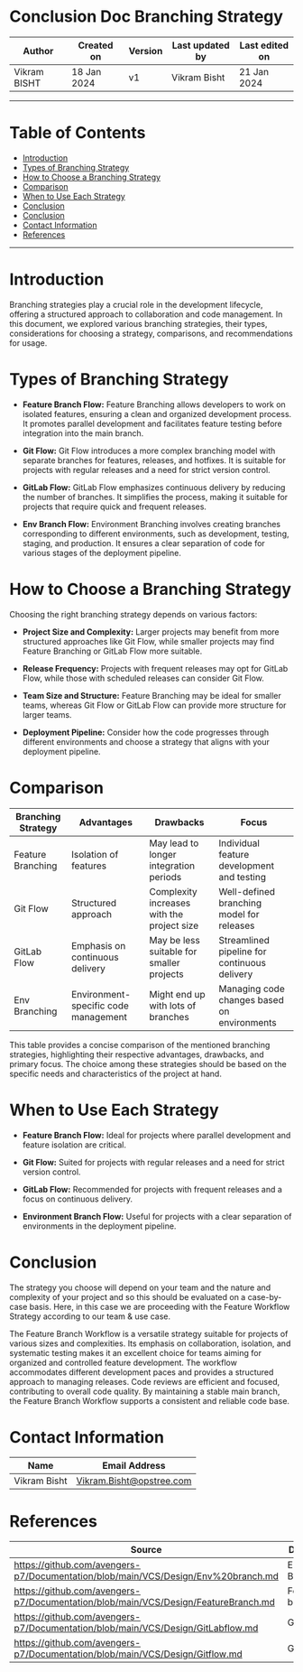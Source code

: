 # Conclusion Doc Branching Strategy

|   Author     |  Created on   |  Version   | Last updated by | Last edited on |
| ------------ | --------------| -----------|---------------- | ---------------|
| Vikram BISHT | 18 Jan 2024   |     v1     | Vikram Bisht    | 21 Jan 2024    |

---
# Table of Contents 
+ [Introduction](#Introduction)
+ [Types of Branching Strategy](#Types-of-Branching-Strategy)
+ [How to Choose a Branching Strategy](#How-to-Choose-a-Branching-Strategy)
+ [Comparison](#Comparison)
+ [When to Use Each Strategy](#When-to-Use-Each-Strategy)
+ [Conclusion](#Conclusion)
+ [Conclusion](#Conclusion)
+ [Contact Information](#Contact-Information)
+ [References](#References)
***
# Introduction
Branching strategies play a crucial role in the development lifecycle, offering a structured approach to collaboration and code management. In this document, we explored various branching strategies, their types, considerations for choosing a strategy, comparisons, and recommendations for usage.

# Types of Branching Strategy
* **Feature Branch Flow:** Feature Branching allows developers to work on isolated features, ensuring a clean and organized development process. It promotes parallel 
    development and facilitates feature testing before integration into the main branch.
  
* **Git Flow:** Git Flow introduces a more complex branching model with separate branches for features, releases, and hotfixes. It is suitable for projects with regular 
    releases and a need for strict version control.

* **GitLab Flow:** GitLab Flow emphasizes continuous delivery by reducing the number of branches. It simplifies the process, making it suitable for projects that require 
    quick and frequent releases.

* **Env Branch Flow:** Environment Branching involves creating branches corresponding to different environments, such as development, testing, staging, and production. It 
    ensures a clear separation of code for various stages of the deployment pipeline.     

# How to Choose a Branching Strategy
Choosing the right branching strategy depends on various factors:

* **Project Size and Complexity:** Larger projects may benefit from more structured approaches like Git Flow, while smaller projects may find Feature Branching or GitLab 
    Flow more suitable.

* **Release Frequency:** Projects with frequent releases may opt for GitLab Flow, while those with scheduled releases can consider Git Flow.

* **Team Size and Structure:** Feature Branching may be ideal for smaller teams, whereas Git Flow or GitLab Flow can provide more structure for larger teams.

* **Deployment Pipeline:** Consider how the code progresses through different environments and choose a strategy that aligns with your deployment pipeline.

# Comparison

| Branching Strategy | Advantages                            | Drawbacks | Focus            |
| ------             | ----------                            | ----------| ---------------- |
| Feature Branching	 | Isolation of features                 | May lead to longer integration periods       | Individual feature development and testing |
| Git Flow           | Structured approach                   | Complexity increases with the project size   | Well-defined branching model for releases |
| GitLab Flow        | Emphasis on continuous delivery       | May be less suitable for smaller projects    | Streamlined pipeline for continuous delivery |
| Env Branching      | Environment-specific code management  | Might end up with lots of branches           | Managing code changes based on environments|

This table provides a concise comparison of the mentioned branching strategies, highlighting their respective advantages, drawbacks, and primary focus. The choice among these strategies should be based on the specific needs and characteristics of the project at hand.

# When to Use Each Strategy
* **Feature Branch Flow:** Ideal for projects where parallel development and feature isolation are critical.

* **Git Flow:** Suited for projects with regular releases and a need for strict version control.

* **GitLab Flow:** Recommended for projects with frequent releases and a focus on continuous delivery.

* **Environment Branch Flow:** Useful for projects with a clear separation of environments in the deployment pipeline.

# Conclusion
The strategy you choose will depend on your team and the nature and complexity of your project and so this should be evaluated on a case-by-case basis. Here, in this case we are proceeding with the Feature Workflow Strategy according to our team & use case.

The Feature Branch Workflow is a versatile strategy suitable for projects of various sizes and complexities. Its emphasis on collaboration, isolation, and systematic testing makes it an excellent choice for teams aiming for organized and controlled feature development. The workflow accommodates different development paces and provides a structured approach to managing releases. Code reviews are efficient and focused, contributing to overall code quality. By maintaining a stable main branch, the Feature Branch Workflow supports a consistent and reliable code base.

# Contact Information

|  Name                     |        	Email Address           |
| ------------              | --------------------------------|
| Vikram Bisht              |  Vikram.Bisht@opstree.com       |  

# References

|  Source                                                                             |        Description              |
| ------------                                                                        | --------------------------------|
| https://github.com/avengers-p7/Documentation/blob/main/VCS/Design/Env%20branch.md   |    Environment Branch           |  
| https://github.com/avengers-p7/Documentation/blob/main/VCS/Design/FeatureBranch.md  |    Feature branch Doc           |	
| https://github.com/avengers-p7/Documentation/blob/main/VCS/Design/GitLabflow.md     |      Git Lab Flow               |
| https://github.com/avengers-p7/Documentation/blob/main/VCS/Design/Gitflow.md        |       Git flow                  | 




